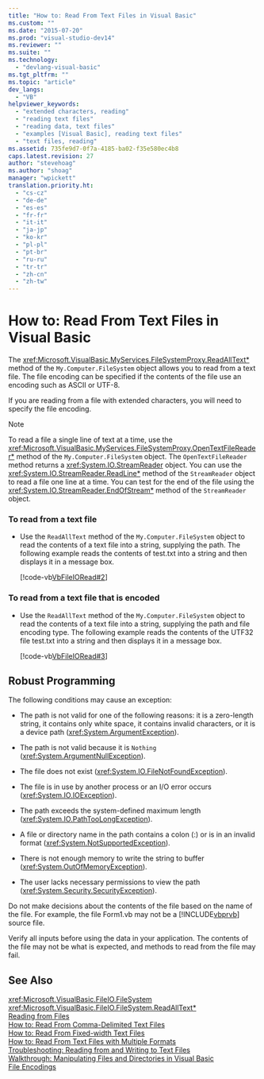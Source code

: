 ```yaml
---
title: "How to: Read From Text Files in Visual Basic"
ms.custom: ""
ms.date: "2015-07-20"
ms.prod: "visual-studio-dev14"
ms.reviewer: ""
ms.suite: ""
ms.technology: 
  - "devlang-visual-basic"
ms.tgt_pltfrm: ""
ms.topic: "article"
dev_langs: 
  - "VB"
helpviewer_keywords: 
  - "extended characters, reading"
  - "reading text files"
  - "reading data, text files"
  - "examples [Visual Basic], reading text files"
  - "text files, reading"
ms.assetid: 735fe9d7-0f7a-4185-ba02-f35e580ec4b8
caps.latest.revision: 27
author: "stevehoag"
ms.author: "shoag"
manager: "wpickett"
translation.priority.ht: 
  - "cs-cz"
  - "de-de"
  - "es-es"
  - "fr-fr"
  - "it-it"
  - "ja-jp"
  - "ko-kr"
  - "pl-pl"
  - "pt-br"
  - "ru-ru"
  - "tr-tr"
  - "zh-cn"
  - "zh-tw"
---
```

# How to: Read From Text Files in Visual Basic
The <xref:Microsoft.VisualBasic.MyServices.FileSystemProxy.ReadAllText*> method of the `My.Computer.FileSystem` object allows you to read from a text file. The file encoding can be specified if the contents of the file use an encoding such as ASCII or UTF-8.  
  
 If you are reading from a file with extended characters, you will need to specify the file encoding.  
  
> [!NOTE]
>  To read a file a single line of text at a time, use the <xref:Microsoft.VisualBasic.MyServices.FileSystemProxy.OpenTextFileReader*> method of the `My.Computer.FileSystem` object. The `OpenTextFileReader` method returns a <xref:System.IO.StreamReader> object. You can use the <xref:System.IO.StreamReader.ReadLine*> method of the `StreamReader` object to read a file one line at a time. You can test for the end of the file using the <xref:System.IO.StreamReader.EndOfStream*> method of the `StreamReader` object.  
  
### To read from a text file  
  
-   Use the `ReadAllText` method of the `My.Computer.FileSystem` object to read the contents of a text file into a string, supplying the path. The following example reads the contents of test.txt into a string and then displays it in a message box.  
  
     [!code-vb[VbFileIORead#2](../../../../visual-basic/developing-apps/programming/drives-directories-files/codesnippet/VisualBasic/how-to-read-from-text-files_1.vb)]  
  
### To read from a text file that is encoded  
  
-   Use the `ReadAllText` method of the `My.Computer.FileSystem` object to read the contents of a text file into a string, supplying the path and file encoding type. The following example reads the contents of the UTF32 file test.txt into a string and then displays it in a message box.  
  
     [!code-vb[VbFileIORead#3](../../../../visual-basic/developing-apps/programming/drives-directories-files/codesnippet/VisualBasic/how-to-read-from-text-files_2.vb)]  
  
## Robust Programming  
 The following conditions may cause an exception:  
  
-   The path is not valid for one of the following reasons: it is a zero-length string, it contains only white space, it contains invalid characters, or it is a device path (<xref:System.ArgumentException>).  
  
-   The path is not valid because it is `Nothing` (<xref:System.ArgumentNullException>).  
  
-   The file does not exist (<xref:System.IO.FileNotFoundException>).  
  
-   The file is in use by another process or an I/O error occurs (<xref:System.IO.IOException>).  
  
-   The path exceeds the system-defined maximum length (<xref:System.IO.PathTooLongException>).  
  
-   A file or directory name in the path contains a colon (:) or is in an invalid format (<xref:System.NotSupportedException>).  
  
-   There is not enough memory to write the string to buffer (<xref:System.OutOfMemoryException>).  
  
-   The user lacks necessary permissions to view the path (<xref:System.Security.SecurityException>).  
  
 Do not make decisions about the contents of the file based on the name of the file. For example, the file Form1.vb may not be a [!INCLUDE[vbprvb](../../../../csharp/programming-guide/concepts/linq/includes/vbprvb_md.md)] source file.  
  
 Verify all inputs before using the data in your application. The contents of the file may not be what is expected, and methods to read from the file may fail.  
  
## See Also  
 <xref:Microsoft.VisualBasic.FileIO.FileSystem>   
 <xref:Microsoft.VisualBasic.FileIO.FileSystem.ReadAllText*>   
 [Reading from Files](../../../../visual-basic/developing-apps/programming/drives-directories-files/reading-from-files.md)   
 [How to: Read From Comma-Delimited Text Files](../../../../visual-basic/developing-apps/programming/drives-directories-files/how-to-read-from-comma-delimited-text-files.md)   
 [How to: Read From Fixed-width Text Files](../../../../visual-basic/developing-apps/programming/drives-directories-files/how-to-read-from-fixed-width-text-files.md)   
 [How to: Read From Text Files with Multiple Formats](../../../../visual-basic/developing-apps/programming/drives-directories-files/how-to-read-from-text-files-with-multiple-formats.md)   
 [Troubleshooting: Reading from and Writing to Text Files](../../../../visual-basic/developing-apps/programming/drives-directories-files/troubleshooting-reading-from-and-writing-to-text-files.md)   
 [Walkthrough: Manipulating Files and Directories in Visual Basic](../../../../visual-basic/developing-apps/programming/drives-directories-files/walkthrough-manipulating-files-and-directories.md)   
 [File Encodings](../../../../visual-basic/developing-apps/programming/drives-directories-files/file-encodings.md)